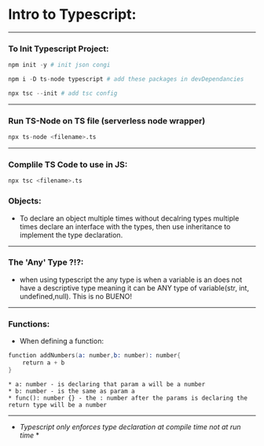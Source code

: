 # Intro to Typescript:
***     
### To Init Typescript Project:
```s 
npm init -y # init json congi

npm i -D ts-node typescript # add these packages in devDependancies

npx tsc --init # add tsc config
```
***     
### Run TS-Node on TS file (serverless node wrapper)
```s
npx ts-node <filename>.ts
```
***
### Complile TS Code to use in JS:
```s
npx tsc <filename>.ts
```      
### Objects: 
- To declare an object multiple times without decalring types multiple times declare an interface with the types, then use inheritance to implement the type declaration.

***       
### The 'Any' Type ?!?:
- when using typescript the any type is when a variable
    is an does not have a descriptive type meaning it can be
    ANY type of variable(str, int, undefined,null). This is no BUENO! 


***     
### Functions:
- When defining a function:
```s
function addNumbers(a: number,b: number): number{
    return a + b
}
```
    * a: number - is declaring that param a will be a number
    * b: number - is the same as param a 
    * func(): number {} - the : number after the params is declaring the return type will be a number

***     
- *Typescript only enforces type declaration at compile time not at run time*
    * 
